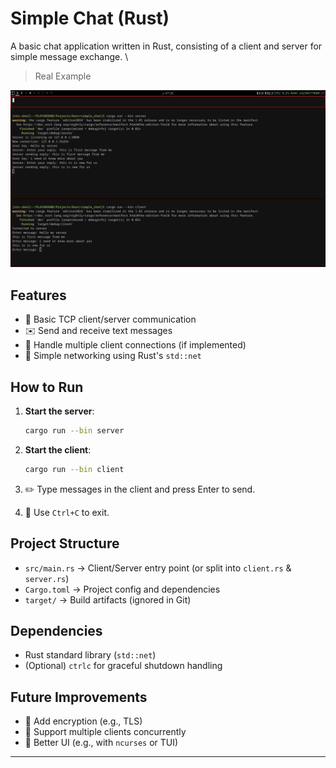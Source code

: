 # Simple Chat (Rust)  

A basic chat application written in Rust, consisting of a client and server for simple message exchange.  \

> Real Example

![simple_example](./screenshots/real_example.png)
## Features  
- 🚀 Basic TCP client/server communication  
- ✉️ Send and receive text messages  
- 🔌 Handle multiple client connections (if implemented)  
- 📡 Simple networking using Rust's `std::net`  

## How to Run  
1. **Start the server**:  
   ```sh  
   cargo run --bin server  
   ```  

2. **Start the client**:  
   ```sh  
   cargo run --bin client  
   ```  

3. ✏️ Type messages in the client and press Enter to send.  
4. 🛑 Use `Ctrl+C` to exit.  

## Project Structure  
- `src/main.rs` → Client/Server entry point (or split into `client.rs` & `server.rs`)  
- `Cargo.toml` → Project config and dependencies  
- `target/` → Build artifacts (ignored in Git)  

## Dependencies  
- Rust standard library (`std::net`)  
- (Optional) `ctrlc` for graceful shutdown handling  

## Future Improvements  
- 🔐 Add encryption (e.g., TLS)  
- 👥 Support multiple clients concurrently  
- 🎨 Better UI (e.g., with `ncurses` or TUI)  

---  
